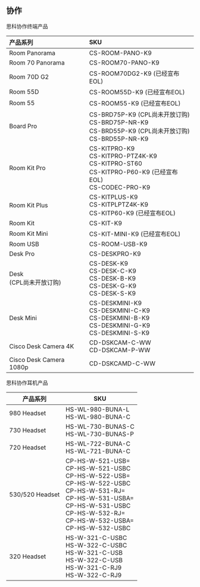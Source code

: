 ## 协作



思科协作终端产品

| 产品系列                   | SKU                                                          |
| :------------------------- | :----------------------------------------------------------- |
| Room Panorama              | CS-ROOM-PANO-K9                                              |
| Room 70 Panorama           | CS-ROOM70-PANO-K9                                            |
| Room 70D G2                | CS-ROOM70DG2-K9  (已经宣布EOL)                               |
| Room 55D                   | CS-ROOM55D-K9  (已经宣布EOL)                                 |
| Room 55                    | CS-ROOM55-K9  (已经宣布EOL)                                  |
| Board Pro                  | CS-BRD75P-K9  (CPL尚未开放订购)<br/>CS-BRD75P-NR-K9<br/>CS-BRD55P-K9   (CPL尚未开放订购)<br/>CS-BRD55P-NR-K9 |
| Room Kit Pro               | CS-KITPRO-K9<br/>CS-KITPRO-PTZ4K-K9<br/>CS-KITPRO-ST60<br/>CS-KITPRO-P60-K9  (已经宣布EOL)<br/>CS-CODEC-PRO-K9 |
| Room Kit Plus              | CS-KITPLUS-K9<br/>CS-KITPLPTZ4K-K9<br/>CS-KITP60-K9 (已经宣布EOL) |
| Room Kit                   | CS-KIT-K9                                                    |
| Room Kit Mini              | CS-KIT-MINI-K9  (已经宣布EOL)                                |
| Room USB                   | CS-ROOM-USB-K9                                               |
| Desk Pro                   | CS-DESKPRO-K9                                                |
| Desk<br/>(CPL尚未开放订购) | CS-DESK-K9<br/>CS-DESK-C-K9 <br/>CS-DESK-B-K9<br/>CS-DESK-G-K9<br/>CS-DESK-S-K9 |
| Desk Mini                  | CS-DESKMINI-K9<br/>CS-DESKMINI-C-K9<br/>CS-DESKMINI-B-K9<br/>CS-DESKMINI-G-K9<br/>CS-DESKMINI-S-K9 |
| Cisco Desk Camera 4K       | CD-DSKCAM-C-WW<br/>CD-DSKCAM-P-WW                            |
| Cisco Desk Camera 1080p    | CD-DSKCAMD-C-WW                                              |



思科协作耳机产品

| 产品系列        | SKU                                                          |
| --------------- | ------------------------------------------------------------ |
| 980 Headset     | HS-WL-980-BUNA-L<br/>HS-WL-980-BUNA-C                        |
| 730 Headset     | HS-WL-730-BUNAS-C<br/>HS-WL-730-BUNAS-P                      |
| 720 Headset     | HS-WL-722-BUNA-C<br/>HS-WL-721-BUNA-C                        |
| 530/520 Headset | CP-HS-W-521-USB=<br/>CP-HS-W-521-USBC<br/>CP-HS-W-522-USB=<br/>CP-HS-W-522-USBC<br/>CP-HS-W-531-RJ=<br/>CP-HS-W-531-USBA=<br/>CP-HS-W-531-USBC<br/>CP-HS-W-532-RJ=<br/>CP-HS-W-532-USBA=<br/>CP-HS-W-532-USBC |
| 320 Headset     | HS-W-321-C-USBC<br/>HS-W-322-C-USBC<br/>HS-W-321-C-USB<br/>HS-W-322-C-USB<br/>HS-W-321-C-RJ9<br/>HS-W-322-C-RJ9 |

